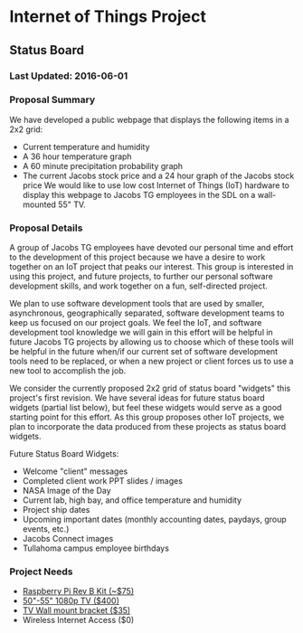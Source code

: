 # Internet of Things Project
## Status Board
### Last Updated:  2016-06-01

### Proposal Summary
We have developed a public webpage that displays the following items in a 2x2 grid:
  * Current temperature and humidity
  * A 36 hour temperature graph
  * A 60 minute precipitation probability graph
  * The current Jacobs stock price and a 24 hour graph of the Jacobs stock price
We would like to use low cost Internet of Things (IoT) hardware to display this webpage to Jacobs TG employees in the SDL on a wall-mounted 55" TV.

### Proposal Details
A group of Jacobs TG employees have devoted our personal time and effort to the development of this project because we have a desire to work together on an IoT project that peaks our interest.  This group is interested in using this project, and future projects, to further our personal software development skills, and work together on a fun, self-directed project.  

We plan to use software development tools that are used by smaller, asynchronous, geographically separated, software development teams to keep us focused on our project goals.  We feel the IoT, and software development tool knowledge we will gain in this effort will be helpful in future Jacobs TG projects by allowing us to choose which of these tools will be helpful in the future when/if our current set of software development tools need to be replaced, or when a new project or client forces us to use a new tool to accomplish the job.

We consider the currently proposed 2x2 grid of status board "widgets" this project's first revision.  We have several ideas for future status board widgets (partial list below), but feel these widgets would serve as a good starting point for this effort.  As this group proposes other IoT projects, we plan to incorporate the data produced from these projects as status board widgets.

Future Status Board Widgets:
- Welcome "client" messages
- Completed client work PPT slides / images
- NASA Image of the Day
- Current lab, high bay, and office temperature and humidity
- Project ship dates
- Upcoming important dates (monthly accounting dates, paydays, group events, etc.)
- Jacobs Connect images
- Tullahoma campus employee birthdays

### Project Needs
- [Raspberry Pi Rev B Kit (~$75)](https://www.amazon.com/CanaKit-Raspberry-Complete-Starter-Kit/dp/B01C6Q2GSY/ref=sr_1_6?s=pc&ie=UTF8&qid=1464841433&sr=1-6&keywords=raspberry+pi+3)
- [50"-55" 1080p TV ($400)](http://www.walmart.com/ip/Sceptre-X505BV-F-50-1080p-60Hz-LED-HDTV/27678567)
- [TV Wall mount bracket ($35)](http://www.walmart.com/ip/Tilting-TV-Wall-Mount-for-24-84-TVs-with-HDMI-Cable/45162254?action=product_interest&action_type=title&item_id=45162254&placement_id=irs-2-m2&strategy=PWVUB&visitor_id&category=&client_guid=de31638b-1508-4bbf-8088-710f96184586&customer_id_enc&config_id=2&parent_item_id=45162255&parent_anchor_item_id=45162255&guid=0e197994-bd19-408f-8e9e-1fe01f932dff&bucket_id=irsbucketdefault&beacon_version=1.0.1&findingMethod=p13n)
- Wireless Internet Access ($0)
